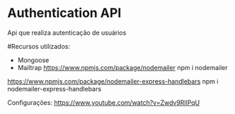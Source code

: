 # Authentication API
Api que realiza autenticação de usuários

#Recursos utilizados:

- Mongoose
- Mailtrap
https://www.npmjs.com/package/nodemailer
npm i nodemailer 

https://www.npmjs.com/package/nodemailer-express-handlebars
npm i nodemailer-express-handlebars


Configurações: 
https://www.youtube.com/watch?v=Zwdv9RllPqU



